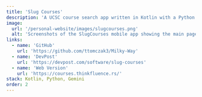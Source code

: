 ```yaml
---
title: 'Slug Courses'
description: 'A UCSC course search app written in Kotlin with a Python backend, and an integrated LLM to search for and ask for class recommendations in natural language. Won "Best Slug Hack" at CruzHacks 2024.'
image:
  url: '/personal-website/images/slugcourses.png'
  alt: 'Screenshots of the SlugCourses mobile app showing the main page, the search page, and the course info page'
links:
  - name: 'GitHub'
    url: 'https://github.com/ttomczak3/Milky-Way'
  - name: 'DevPost'
    url: 'https://devpost.com/software/slug-courses'
  - name: 'Web Version'
    url: 'https://courses.thinkfluence.rs/'
stack: Kotlin, Python, Gemini
order: 2
---
```

